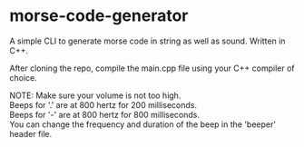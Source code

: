 # morse-code-generator
A simple CLI to generate morse code in string as well as sound. Written in C++.

After cloning the repo, compile the main.cpp file using your C++ compiler of choice.

NOTE: Make sure your volume is not too high.<br> 
      Beeps for '.' are at 800 hertz for 200 milliseconds.<br>
      Beeps for '-' are at 800 hertz for 800 milliseconds.<br>
      You can change the frequency and duration of the beep in the 'beeper' header file.
